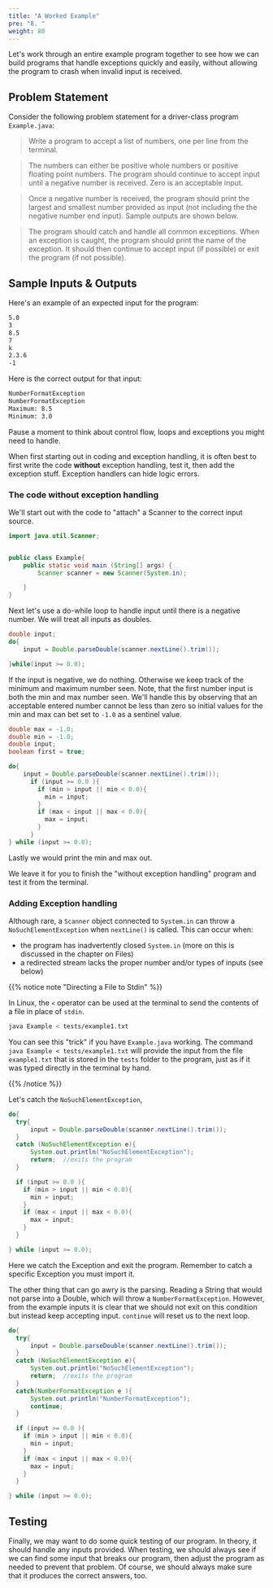 ```yaml
---
title: "A Worked Example"
pre: "8. "
weight: 80
---
```


<!-- {{% youtube j-glHqHHWBQ %}} -->

<!-- [Video Materials]({{<relref "./video">}}) -->

<!-- TODO Update Video -->

Let's work through an entire example program together to see how we can build programs that handle exceptions quickly and easily, without allowing the program to crash when invalid input is received.

## Problem Statement


Consider the following problem statement for a driver-class program `Example.java`:

> Write a program to accept a list of numbers, one per line from the terminal. 

> The numbers can either be positive whole numbers or positive floating point numbers. The program should continue to accept input until a negative number is received. Zero is an acceptable input.

> Once a negative number is received, the program should print the largest and smallest number provided as input (not including the the negative number end input). Sample outputs are shown below.

> The program should catch and handle all common exceptions. When an exception is caught, the program should print the name of the exception. It should then continue to accept input (if possible) or exit the program (if not possible).


## Sample Inputs & Outputs

Here's an example of an expected input for the program:

```tex
5.0
3
8.5
7
k
2.3.6
-1
```

Here is the correct output for that input:

```tex
NumberFormatException
NumberFormatException
Maximum: 8.5
Minimum: 3.0
```

Pause a moment to think about control flow, loops and exceptions you might need to handle.

When first starting out in coding and exception handling, it is often best to first write the code **without** exception handling, test it, then add the exception stuff.  Exception handlers can hide logic errors.

### The code without exception handling

We'll start out with the code to "attach" a Scanner to the correct input source.

```java
import java.util.Scanner;


public class Example{
    public static void main (String[] args) {
        Scanner scanner = new Scanner(System.in);

    }
}

```

Next let's use a do-while loop to handle input until there is a negative number.  We will treat all inputs as doubles.

```java
double input;
do{
    input = Double.parseDouble(scanner.nextLine().trim());

}while(input >= 0.0);
```

If the input is negative, we do nothing.  Otherwise we keep  track of the minimum and maximum number seen.  Note, that the first number input is both the min and max number seen.  We'll handle this by observing that an acceptable entered number cannot be less than zero so initial values for the min and max can bet set to `-1.0` as a sentinel value.


```java
double max = -1.0;
double min = -1.0;
double input;
boolean first = true;

do{
    input = Double.parseDouble(scanner.nextLine().trim());
      if (input >= 0.0 ){
        if (min > input || min < 0.0){
          min = input;
        }
        if (max < input || max < 0.0){
          max = input;
        }
      }
} while (input >= 0.0);
```

Lastly we would print the min and max out.

We leave it for you to finish the "without exception handling" program and test it from the terminal.  

### Adding Exception handling

Although rare, a `Scanner` object connected to `System.in` can throw a `NoSuchElementException` when `nextLine()` is called.  This can occur when:  
*  the program has inadvertently closed `System.in` (more on this is discussed in the chapter on Files)
*  a redirected stream lacks the proper number and/or types of inputs (see below)

{{% notice note "Directing a File to Stdin" %}}

In Linux, the `<` operator can be used at the terminal to send the contents of a file in place of `stdin`.

```bash
java Example < tests/example1.txt
```

You can see this "trick" if you have `Example.java` working.  The command `java Example < tests/example1.txt` will provide the input from the file `example1.txt` that is stored in the `tests` folder to the program, just as if it was typed directly in the terminal by hand.

{{% /notice %}}

Let's catch the `NoSuchElementException`,

``` java
do{
  try{
      input = Double.parseDouble(scanner.nextLine().trim()); 
  }
  catch (NoSuchElementException e){
      System.out.println("NoSuchElementException");
      return;  //exits the program
  }

  if (input >= 0.0 ){
    if (min > input || min < 0.0){
      min = input;
    }
    if (max < input || max < 0.0){
      max = input;
    }
  }

} while (input >= 0.0);
```
Here we catch the Exception and exit the program. Remember to catch a specific Exception you must import it.

The other thing that can go awry is the parsing. Reading a String that would not parse into a Double, which will throw a `NumberFormatException`.  However, from the example inputs it is clear that we should not exit on this condition but instead keep accepting input. `continue` will reset us to the next loop.

```java
do{
  try{
      input = Double.parseDouble(scanner.nextLine().trim()); 
  }
  catch (NoSuchElementException e){
      System.out.println("NoSuchElementException");
      return;  //exits the program
  }
  catch(NumberFormatException e ){
      System.out.println("NumberFormatException");
      continue;
  }

  if (input >= 0.0 ){
    if (min > input || min < 0.0){
      min = input;
    }
    if (max < input || max < 0.0){
      max = input;
    }
  }

} while (input >= 0.0);
```

## Testing

Finally, we may want to do some quick testing of our program. In theory, it should handle any inputs provided. When testing, we should always see if we can find some input that breaks our program, then adjust the program as needed to prevent that problem. Of course, we should always make sure that it produces the correct answers, too. 

